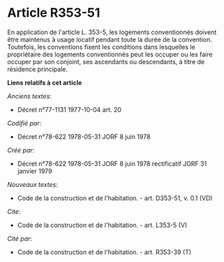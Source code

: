 # Article R353-51

En application de l'article L. 353-5, les logements conventionnés doivent être maintenus à usage locatif pendant toute la
durée de la convention. Toutefois, les conventions fixent les conditions dans lesquelles le propriétaire des logements
conventionnés peut les occuper ou les faire occuper par son conjoint, ses ascendants ou descendants, à titre de résidence
principale.

**Liens relatifs à cet article**

_Anciens textes_:

  - Décret n°77-1131 1977-10-04 art. 20

_Codifié par_:

  - Décret n°78-622 1978-05-31 JORF 8 juin 1978

_Créé par_:

  - Décret n°78-622 1978-05-31 JORF 8 juin 1978 rectificatif JORF 31 janvier 1979

_Nouveaux textes_:

  - Code de la construction et de l'habitation. - art. D353-51, v. 0.1 (VD)

_Cite_:

  - Code de la construction et de l'habitation. - art. L353-5 (V)

_Cité par_:

  - Code de la construction et de l'habitation. - art. R353-39 (T)
